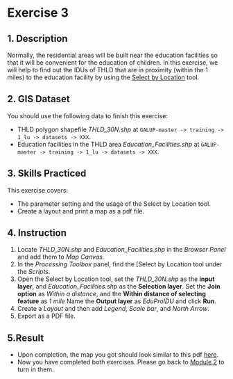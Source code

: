 # Exercise 3

## 1. Description

Normally, the residential areas will be built near the education facilities so that it will be convenient for the education of children. In this exercise, we will help to find out the IDUs of THLD that are in proximity (within the 1 miles) to the education facility by using the [Select by Location](https://github.com/SERVIR-WA/GALUP/blob/master/training/1_lu/modules/module2.md#26-select-by-location) tool.

## 2. GIS Dataset
You should use the following data to finish this exercise:
- THLD polygon shapefile _THLD\_30N.shp_ at
`GALUP-master -> training -> 1_lu -> datasets -> XXX`.
- Education facilities in the THLD area _Education\_Facilities.shp_ at `GALUP-master -> training -> 1_lu -> datasets -> XXX`.

## 3. Skills Practiced

This exercise covers:

- The parameter setting and the usage of the Select by Location tool.
- Create a layout and print a map as a pdf file.

## 4. Instruction

1. Locate _THLD\_30N.shp_ and _Education\_Facilities.shp_ in the _Browser Panel_ and add them to
   _Map Canvas_.
2. In the _Processing Toolbox_ panel, find the [Select by Location tool under the _Scripts_.
3. Open the Select by Location tool, set the _THLD\_30N.shp_ as the **input layer**, and _Education\_Facilities.shp_ as the **Selection layer**. Set the **Join option** as _Within a distance_, and the **Within distance of selecting feature** as _1 mile_ Name the **Output layer** as _EduProIDU_ and click **Run**.
4. Create a _Layout_ and then add _Legend_, _Scale bar_, and _North Arrow_.
5. Export as a PDF file.

## 5.Result

- Upon completion, the map you got should look similar to this pdf
  [here](../pdf_download/M2E3_EduProximity2.pdf).
- Now you have completed both exercises. Please go back to
  [Module 2](https://github.com/SERVIR-WA/GALUP/blob/master/training/1_lu/modules/module1.md#4-exercises) to turn in them.
